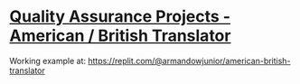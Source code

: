 # [Quality Assurance Projects - American / British Translator](https://www.freecodecamp.org/learn/quality-assurance/quality-assurance-projects/american-british-translator)

Working example at: https://replit.com/@armandowjunior/american-british-translator
